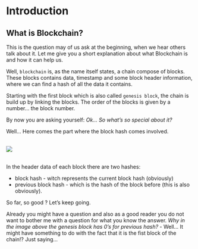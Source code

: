 # Introduction

## What is Blockchain?

This is the question may of us ask at the beginning, when we hear others talk about it. Let me give you a short explanation about what Blockchain is and how it can help us.

Well, `blockchain` is, as the name itself states, a chain compose of blocks. These blocks contains data, timestamp and some block header information, where we can find a hash of all the data it contains.

Starting with the first block which is also called `genesis block`, the chain is build up by linking the blocks. The order of the blocks is given by a number… the block number.

By now you are asking yourself:
<i>Ok… So what’s so special about it?</i>

Well… Here comes the part where the block hash comes involved.

<br>

<img src="https://miro.medium.com/max/977/1*mNdCyhj2WRSzmgTOVztaUg.png">

<br>
<br>

In the header data of each block there are two hashes:

-   block hash - witch represents the current block hash (obviously)
-   previous block hash - which is the hash of the block before (this is also obviously).

So far, so good ? Let’s keep going.

Already you might have a question and also as a good reader you do not want to bother me with a question for what you know the answer. <i>Why in the image above the genesis block has 0’s for previous hash?</i> - Well… It might have something to do with the fact that it is the fist block of the chain!? Just saying…
